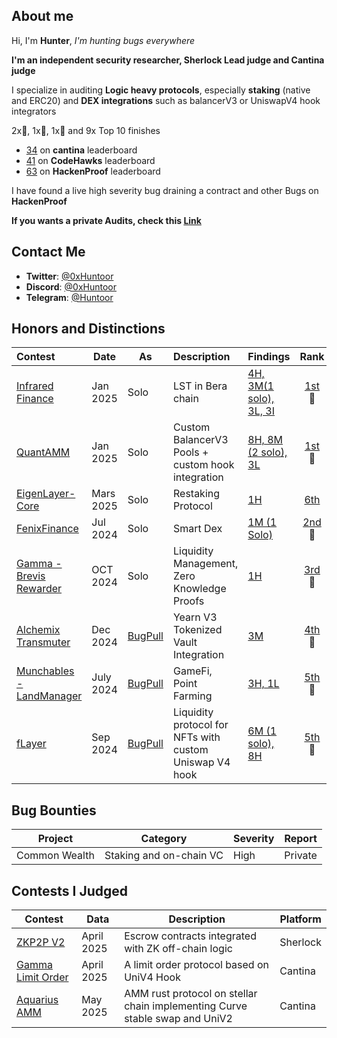 ## About me
Hi, I'm **Hunter**, _I'm hunting bugs everywhere_

**I'm an independent security researcher, Sherlock Lead judge and Cantina judge**

I specialize in auditing **Logic heavy protocols**, especially **staking** (native and ERC20) and **DEX integrations** such as balancerV3 or UniswapV4 hook integrators

2x🥇, 1x🥈, 1x🥉 and 9x Top 10 finishes
- [34](https://cantina.xyz/u/IlIlHunterlIlI) on **cantina** leaderboard
- [41](https://profiles.cyfrin.io/u/0xhuntoor) on  **CodeHawks** leaderboard
- [63](https://hackenproof.com/hackers/0xhuntoor) on **HackenProof** leaderboard
  
I have found a live high severity bug draining a contract and other Bugs on **HackenProof**

**If you wants a private Audits, check this [Link](https://github.com/0xHuntoor/audits/blob/main/ask-for-audit.md)** 
## Contact Me

- **Twitter**: [@0xHuntoor](https://x.com/0xHuntoor)
- **Discord**: [@0xHuntoor](https://discord.com/users/715472416675070033)
- **Telegram**: [@Huntoor](http://t.me/Huntoor)

## Honors and Distinctions

| Contest                                                                                                                  | Date      | As                                           | Description                                             | Findings                                                                                  |                                                          Rank                                                           |                                                   Report                                                    |
| :----------------------------------------------------------------------------------------------------------------------- | --------- | -------------------------------------------- | :------------------------------------------------------ | :---------------------------------------------------------------------------------------- | :---------------------------------------------------------------------------------------------------------------------: | :---------------------------------------------------------------------------------------------------------: |
| [Infrared Finance](https://cantina.xyz/competitions/ac5f64e6-3bf2-4269-bbb0-4bcd70425a1d)                                | Jan 2025  | Solo                                         | LST in Bera chain                                       | [4H, 3M(1 solo), 3L, 3I](/Contests/2025-01-infrared.md)                                   |             [1st](https://cantina.xyz/competitions/ac5f64e6-3bf2-4269-bbb0-4bcd70425a1d/leaderboard)<br>🥇              |                                                      -                                                      |
| [QuantAMM](https://codehawks.cyfrin.io/c/2024-12-quantamm)                                                               | Jan 2025  | Solo                                         | Custom BalancerV3 Pools + custom hook integration       | [8H, 8M (2 solo), 3L](/Contests/2025-01-QuantAmm.md)                                      | [1st](https://codehawks.cyfrin.io/c/2024-12-quantamm/results?lt=contest&page=1&sc=reward&sj=reward&t=leaderboard)<br>🥇 | [📄](https://codehawks.cyfrin.io/c/2024-12-quantamm/results?lt=contest&page=1&sc=reward&sj=reward&t=report) |
| [EigenLayer-Core](https://cantina.xyz/competitions/e7af4986-183d-4764-8bd2-1d6b47f87d99)                                 | Mars 2025 | Solo                                         | Restaking Protocol                                      | [1H](/Contests/2025-03-EigenLayer.md)                                                     |                [6th](https://cantina.xyz/competitions/e7af4986-183d-4764-8bd2-1d6b47f87d99/leaderboard)                 |                                                      -                                                      |
| [FenixFinance](https://app.hats.finance/audit-competitions/fenix-0x9d7765a7ebd5b6322a30797a44a5428531970d3d/leaderboard) | Jul 2024  | Solo                                         | Smart Dex                                               | [1M (1 Solo)](/Contests/2024-07-Fenix.md)                                                 |  [2nd](https://app.hats.finance/audit-competitions/fenix-0x9d7765a7ebd5b6322a30797a44a5428531970d3d/leaderboard)<br>🥈  |       [📄](https://github.com/hats-finance/Fenix--0x9d7765a7ebd5b6322a30797a44a5428531970d3d/issues)        |
| [Gamma - Brevis Rewarder](https://audits.sherlock.xyz/contests/496)                                                      | OCT 2024  | Solo                                         | Liquidity Management, Zero Knowledge Proofs             | [1H](/Contests/2024-10-Gamma.md)                                                          |                            [3rd](https://audits.sherlock.xyz/contests/496/leaderboard)<br>🥉                            |                            [📄](https://audits.sherlock.xyz/contests/496/report)                            |
| [Alchemix Transmuter](https://codehawks.cyfrin.io/c/2024-12-alchemix)                                                    | Dec 2024  | [BugPull](https://github.com/bugpull/audits) | Yearn V3 Tokenized Vault Integration                    | [3M](https://github.com/bugpull/audits/blob/main/Contests/2024-12-alchemix.md)            | [4th](https://codehawks.cyfrin.io/c/2024-12-alchemix/results?lt=contest&page=1&sc=reward&sj=reward&t=leaderboard)<br>🏅 | [📄](https://codehawks.cyfrin.io/c/2024-12-alchemix/results?lt=contest&page=1&sc=reward&sj=reward&t=report) |
| [Munchables - LandManager](https://code4rena.com/audits/2024-07-munchables)                                              | July 2024 | [BugPull](https://github.com/bugpull/audits) | GameFi, Point Farming                                   | [3H, 1L](https://github.com/bugpull/audits/blob/main/Contests/2024-07-munchables.md)      |                              [5th](https://code4rena.com/audits/2024-07-munchables)<br>🏅                               |                           [📄](https://code4rena.com/reports/2024-07-munchables)                            |
| [fLayer](https://audits.sherlock.xyz/contests/468?filter=results)                                                        | Sep 2024  | [BugPull](https://github.com/bugpull/audits) | Liquidity protocol for NFTs with custom Uniswap V4 hook | [6M (1 solo), 8H](https://github.com/bugpull/audits/blob/main/Contests/2024-08-flayer.md) |                            [5th](https://audits.sherlock.xyz/contests/468/leaderboard)<br>🏅                            |                            [📄](https://audits.sherlock.xyz/contests/468/report)                            |


## Bug Bounties

| Project    |Category|Severity| Report |
|------------|---------|---------|---------|
|Common Wealth|Staking and on-chain VC |High|Private  |

## Contests I Judged

| Contest                                                                                    | Data       | Description                                                                 | Platform |
| ------------------------------------------------------------------------------------------ | ---------- | --------------------------------------------------------------------------- | -------- |
| [ZKP2P V2](https://audits.sherlock.xyz/contests/805)                                       | April 2025 | Escrow contracts integrated with ZK off-chain logic                         | Sherlock |
| [Gamma Limit Order](https://cantina.xyz/competitions/aaf79192-6ea7-4b1e-aed7-3d23212dd0f1) | April 2025 | A limit order protocol based on UniV4 Hook                                  | Cantina  |
| [Aquarius AMM](https://cantina.xyz/competitions/990ce947-05da-443e-b397-be38a65f0bff)      | May 2025   | AMM rust protocol on stellar chain implementing Curve stable swap and UniV2 | Cantina  |
